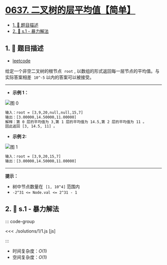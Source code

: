 # [0637. 二叉树的层平均值【简单】](https://github.com/tnotesjs/TNotes.leetcode/tree/main/notes/0637.%20%E4%BA%8C%E5%8F%89%E6%A0%91%E7%9A%84%E5%B1%82%E5%B9%B3%E5%9D%87%E5%80%BC%E3%80%90%E7%AE%80%E5%8D%95%E3%80%91)

<!-- region:toc -->

- [1. 📝 题目描述](#1--题目描述)
- [2. 🎯 s.1 - 暴力解法](#2--s1---暴力解法)

<!-- endregion:toc -->

## 1. 📝 题目描述

- [leetcode](https://leetcode.cn/problems/average-of-levels-in-binary-tree/)

给定一个非空二叉树的根节点  `root` , 以数组的形式返回每一层节点的平均值。与实际答案相差  `10^-5` 以内的答案可以被接受。

---

- **示例 1：**

![图 0](https://cdn.jsdelivr.net/gh/tnotesjs/imgs@main/2025-09-15-12-13-27.png)

```txt
输入：root = [3,9,20,null,null,15,7]
输出：[3.00000,14.50000,11.00000]
解释：第 0 层的平均值为 3,第 1 层的平均值为 14.5,第 2 层的平均值为 11 。
因此返回 [3, 14.5, 11] 。
```

- **示例 2:**

![图 1](https://cdn.jsdelivr.net/gh/tnotesjs/imgs@main/2025-09-15-12-13-32.png)

```txt
输入：root = [3,9,20,15,7]
输出：[3.00000,14.50000,11.00000]
```

---

**提示：**

- 树中节点数量在  `[1, 10^4]` 范围内
- `-2^31 <= Node.val <= 2^31 - 1`

## 2. 🎯 s.1 - 暴力解法

::: code-group

<<< ./solutions/1/1.js [js]

:::

- 时间复杂度：$O(1)$
- 空间复杂度：$O(1)$
